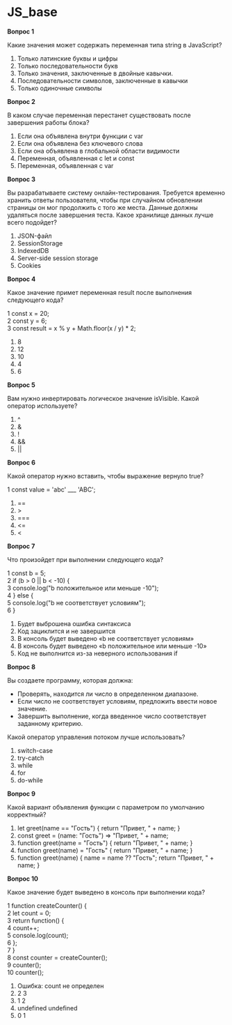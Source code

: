 # **JS\_base**

**Вопрос 1**

Какие значения может содержать переменная типа string в JavaScript?

1. Только латинские буквы и цифры  
2. Только последовательности букв  
3. Только значения, заключенные в двойные кавычки.  
4. Последовательности символов, заключенные в кавычки  
5. Только одиночные символы

**Вопрос 2**

В каком случае переменная перестанет существовать после завершения работы блока?

1. Если она объявлена внутри функции с var  
2. Если она объявлена без ключевого слова  
3. Если она объявлена в глобальной области видимости  
4. Переменная, объявленная с let и const  
5. Переменная, объявленная с var

**Вопрос 3**

Вы разрабатываете систему онлайн-тестирования. Требуется временно хранить ответы пользователя, чтобы при случайном обновлении страницы он мог продолжить с того же места. Данные должны удаляться после завершения теста. Какое хранилище данных лучше всего подойдет?

1. JSON-файл  
2. SessionStorage  
3. IndexedDB  
4. Server-side session storage  
5. Cookies

**Вопрос 4**

Какое значение примет переменная result после выполнения следующего кода?

1 const x \= 20;  
2 const y \= 6;  
3 const result \= x % y \+ Math.floor(x / y) \* 2;

1. 8  
2. 12  
3. 10  
4. 4  
5. 6

**Вопрос 5**

Вам нужно инвертировать логическое значение isVisible. Какой оператор используете?

1. ^  
2. &  
3. \!  
4. &&  
5. ||

**Вопрос 6**

Какой оператор нужно вставить, чтобы выражение вернуло true?

1 const value \= 'abc' \_\_\_ 'ABC';

1. \==  
2. \>  
3. \===  
4. \<=  
5. \<

**Вопрос 7**

Что произойдет при выполнении следующего кода?

1 const b \= 5;  
2 if (b \> 0 || b \< \-10) {  
3   console.log("b положительное или меньше \-10");  
4 } else {  
5   console.log("b не соответствует условиям");  
6 }

1. Будет выброшена ошибка синтаксиса  
2. Код зациклится и не завершится  
3. В консоль будет выведено «b не соответствует условиям»  
4. В консоль будет выведено «b положительное или меньше \-10»  
5. Код не выполнится из\-за неверного использования if

**Вопрос 8**

Вы создаете программу, которая должна:

* Проверять, находится ли число в определенном диапазоне.  
* Если число не соответствует условиям, предложить ввести новое значение.  
* Завершить выполнение, когда введенное число соответствует заданному критерию.

Какой оператор управления потоком лучше использовать?

1. switch-case  
2. try-catch  
3. while  
4. for  
5. do-while

**Вопрос 9**

Какой вариант объявления функции с параметром по умолчанию корректный?

1. let greet(name \== "Гость") { return "Привет, " \+ name; }  
2. const greet \= (name: "Гость") \=\> "Привет, " \+ name;  
3. function greet(name \= "Гость") { return "Привет, " \+ name; }  
4. function greet(name) \= "Гость" { return "Привет, " \+ name; }  
5. function greet(name) { name \= name ?? "Гость"; return "Привет, " \+ name; }

**Вопрос 10**

Какое значение будет выведено в консоль при выполнении кода?

1 function createCounter() {  
2   let count \= 0;  
3   return function() {  
4     count++;  
5     console.log(count);  
6   };  
7 }  
8 const counter \= createCounter();  
9 counter();  
10 counter();

1. Ошибка: count не определен  
2. 2 3  
3. 1 2  
4. undefined undefined  
5. 0 1